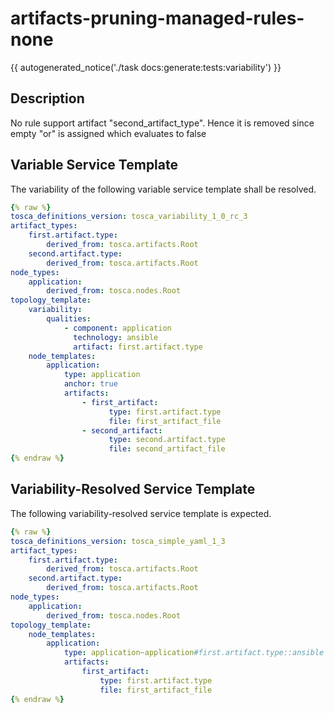 # artifacts-pruning-managed-rules-none

{{ autogenerated_notice('./task docs:generate:tests:variability') }}

## Description

No rule support artifact "second_artifact_type". Hence it is removed since empty "or" is assigned which evaluates to false

## Variable Service Template

The variability of the following variable service template shall be resolved.

```yaml linenums="1"
{% raw %}
tosca_definitions_version: tosca_variability_1_0_rc_3
artifact_types:
    first.artifact.type:
        derived_from: tosca.artifacts.Root
    second.artifact.type:
        derived_from: tosca.artifacts.Root
node_types:
    application:
        derived_from: tosca.nodes.Root
topology_template:
    variability:
        qualities:
            - component: application
              technology: ansible
              artifact: first.artifact.type
    node_templates:
        application:
            type: application
            anchor: true
            artifacts:
                - first_artifact:
                      type: first.artifact.type
                      file: first_artifact_file
                - second_artifact:
                      type: second.artifact.type
                      file: second_artifact_file
{% endraw %}
```




## Variability-Resolved Service Template

The following variability-resolved service template is expected.

```yaml linenums="1"
{% raw %}
tosca_definitions_version: tosca_simple_yaml_1_3
artifact_types:
    first.artifact.type:
        derived_from: tosca.artifacts.Root
    second.artifact.type:
        derived_from: tosca.artifacts.Root
node_types:
    application:
        derived_from: tosca.nodes.Root
topology_template:
    node_templates:
        application:
            type: application~application#first.artifact.type::ansible
            artifacts:
                first_artifact:
                    type: first.artifact.type
                    file: first_artifact_file
{% endraw %}
```

